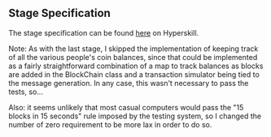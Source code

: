 ## Stage Specification

The stage specification can be found [here](https://hyperskill.org/projects/50/stages/276/implement) on Hyperskill.

Note: As with the last stage, I skipped the implementation of keeping track of all the various people's coin balances, since that could be implemented as a fairly straightforward combination of a map to track balances as blocks are added in the BlockChain class and a transaction simulator being tied to the message generation. In any case, this wasn't necessary to pass the tests, so...

Also: it seems unlikely that most casual computers would pass the "15 blocks in 15 seconds" rule imposed by the testing system, so I changed the number of zero requirement to be more lax in order to do so. 